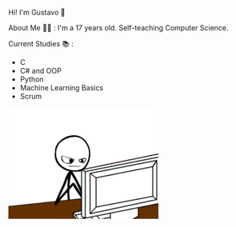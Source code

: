 Hi! I'm Gustavo 👋

About Me 👨‍💻 : I'm a 17 years old. Self-teaching Computer Science.


Current Studies 📚 : 
- C
- C# and OOP
- Python
- Machine Learning Basics
- Scrum

<img hight="300" width="300" alt="GIF" align="left" src="https://github.com/FatAstronaut/FatAstronaut/blob/main/d06.gif">

